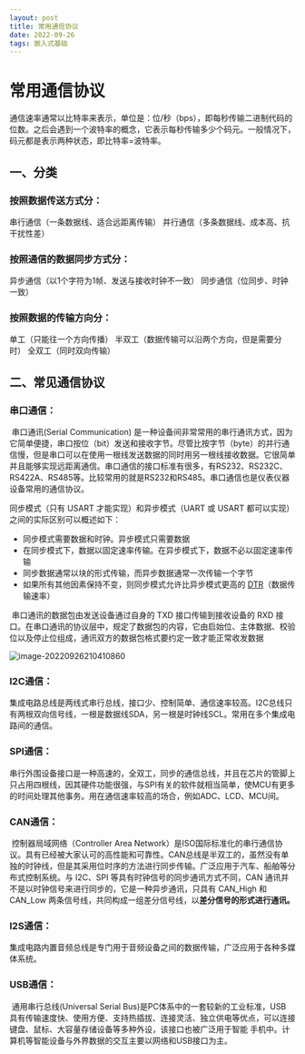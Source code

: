 ```yaml
---
layout: post
title: 常用通信协议
date: 2022-09-26
tags: 嵌入式基础  
---
```


# 常用通信协议



​		通信速率通常以比特率来表示，单位是：位/秒（bps），即每秒传输二进制代码的位数。之后会遇到一个波特率的概念，它表示每秒传输多少个码元。一般情况下，码元都是表示两种状态，即比特率=波特率。

## 一、分类

### **按照数据传送方式分：**

串行通信（一条数据线、适合远距离传输）
并行通信（多条数据线、成本高、抗干扰性差）

### **按照通信的数据同步方式分：**

异步通信（以1个字符为1帧、发送与接收时钟不一致）
同步通信（位同步、时钟一致）

### **按照数据的传输方向分：**

单工（只能往一个方向传播）
半双工（数据传输可以沿两个方向，但是需要分时）
全双工（同时双向传输）

## 二、常见通信协议

### **串口通信：**

​		串口通讯(Serial Communication) 是一种设备间非常常用的串行通讯方式，因为它简单便捷，串口按位（bit）发送和接收字节。尽管比按字节（byte）的并行通信慢，但是串口可以在使用一根线发送数据的同时用另一根线接收数据。它很简单并且能够实现远距离通信。串口通信的接口标准有很多，有RS232、RS232C、RS422A、RS485等。比较常用的就是RS232和RS485。串口通信也是仪表仪器设备常用的通信协议。



同步模式（只有 USART 才能实现）和异步模式（UART 或 USART 都可以实现）之间的实际区别可以概述如下：

- 同步模式需要数据和时钟。异步模式只需要数据
- 在同步模式下，数据以固定速率传输。在异步模式下，数据不必以固定速率传输
- 同步数据通常以块的形式传输，而异步数据通常一次传输一个字节
- 如果所有其他因素保持不变，则同步模式允许比异步模式更高的 [DTR](https://www.techtarget.com/searchunifiedcommunications/definition/data-transfer-rate)（数据传输速率）



​		串口通讯的数据包由发送设备通过自身的 TXD 接口传输到接收设备的 RXD 接口。在串口通讯的协议层中，规定了数据包的内容，它由启始位、主体数据、校验位以及停止位组成，通讯双方的数据包格式要约定一致才能正常收发数据

![image-20220926210410860](C:\Users\zxr021109\AppData\Roaming\Typora\typora-user-images\image-20220926210410860.png)



### **I2C通信：**

​		集成电路总线是两线式串行总线，接口少、控制简单、通信速率较高。I2C总线只有两根双向信号线，一根是数据线SDA，另一根是时钟线SCL。常用在多个集成电路间的通信。



### **SPI通信：**

​		串行外围设备接口是一种高速的，全双工，同步的通信总线，并且在芯片的管脚上只占用四根线，因其硬件功能很强，与SPI有关的软件就相当简单，使MCU有更多的时间处理其他事务。用在通信速率较高的场合，例如ADC、LCD、MCU间。



### **CAN通信：**

​		控制器局域网络（Controller Area Network）是ISO国际标准化的串行通信协议。具有已经被大家认可的高性能和可靠性。CAN总线是半双工的，虽然没有单独的时钟线，但是其采用位时序的方法进行同步传输。广泛应用于汽车、船舶等分布式控制系统。与 I2C、SPI 等具有时钟信号的同步通讯方式不同，CAN 通讯并不是以时钟信号来进行同步的，它是一种异步通讯，只具有 CAN_High 和 CAN_Low 两条信号线，共同构成一组差分信号线，以**差分信号的形式进行通讯。**



### **I2S通信：**

​		集成电路内置音频总线是专门用于音频设备之间的数据传输，广泛应用于各种多媒体系统。



### **USB通信：**

​		通用串行总线(Universal Serial Bus)是PC体系中的一套较新的工业标准，USB 具有传输速度快、使用方便、支持热插拔、连接灵活、独立供电等优点，可以连接键盘、鼠标、大容量存储设备等多种外设，该接口也被广泛用于智能 手机中。计算机等智能设备与外界数据的交互主要以网络和USB接口为主。